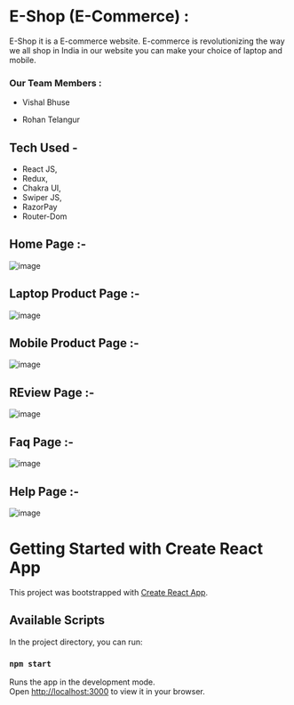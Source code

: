 # E-Shop (E-Commerce) :
E-Shop it is a E-commerce website. E-commerce is revolutionizing the way we all shop in India in our website you can make your choice of laptop and mobile.
### Our Team Members :

- Vishal Bhuse 

- Rohan Telangur

## Tech Used -
- React JS,
- Redux,
- Chakra UI,
- Swiper JS,
- RazorPay
- Router-Dom

## Home Page :-
![image](https://user-images.githubusercontent.com/101569259/190621002-a1c514ed-83c7-428e-b38d-a1c1d70135a7.png)


## Laptop Product Page :-
![image](https://user-images.githubusercontent.com/101569259/190621253-988d3a6b-2495-4e76-821e-8a29342a12c5.png)


## Mobile Product Page :-
![image](https://user-images.githubusercontent.com/101569259/190621480-8c1bf71f-8990-4c32-b343-0e7ac3a52c40.png)

## REview Page :-
![image](https://user-images.githubusercontent.com/101569259/190621726-a3436576-d301-4dba-82b4-ebd053d04cce.png)


## Faq Page :-
![image](https://user-images.githubusercontent.com/101569259/190621546-5e11ff99-962c-434a-a687-5467889efda2.png)


## Help Page :-
![image](https://user-images.githubusercontent.com/101569259/190621655-2ba33e89-5dd9-4e21-b24f-34a1b3175f7c.png)


# Getting Started with Create React App

This project was bootstrapped with [Create React App](https://github.com/facebook/create-react-app).

## Available Scripts

In the project directory, you can run:

### `npm start`

Runs the app in the development mode.\
Open [http://localhost:3000](http://localhost:3000) to view it in your browser.



